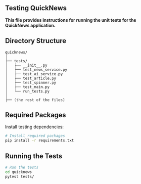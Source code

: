 ## Testing QuickNews
**This file provides instructions for running the unit tests for the QuickNews application.**

## Directory Structure
```
quicknews/
│
├── tests/
│   ├── __init__.py
│   ├── test_news_service.py
│   ├── test_ai_service.py
│   ├── test_article.py
│   ├── test_spinner.py
│   ├── test_main.py
│   └── run_tests.py
│
├── (the rest of the files)
```

## Required Packages
Install testing dependencies:
```bash
# Install required packages
pip install -r requirements.txt
```

## Running the Tests
```bash
# Run the tests
cd quicknews
pytest tests/
```
